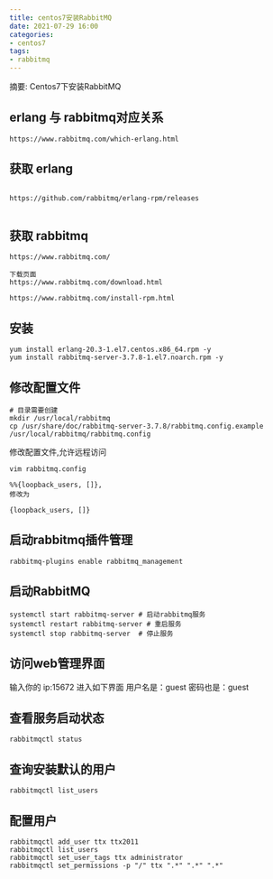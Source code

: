 ```yaml
---
title: centos7安装RabbitMQ
date: 2021-07-29 16:00
categories:
- centos7
tags:
- rabbitmq
---
```

	
	
摘要: Centos7下安装RabbitMQ
<!-- more -->


## erlang 与 rabbitmq对应关系
```
https://www.rabbitmq.com/which-erlang.html
```

## 获取 erlang

```

https://github.com/rabbitmq/erlang-rpm/releases


```


## 获取 rabbitmq

```
https://www.rabbitmq.com/

下载页面
https://www.rabbitmq.com/download.html

https://www.rabbitmq.com/install-rpm.html
```

## 安装
```
yum install erlang-20.3-1.el7.centos.x86_64.rpm -y
yum install rabbitmq-server-3.7.8-1.el7.noarch.rpm -y
```

## 修改配置文件

```
# 目录需要创建
mkdir /usr/local/rabbitmq
cp /usr/share/doc/rabbitmq-server-3.7.8/rabbitmq.config.example /usr/local/rabbitmq/rabbitmq.config
```

修改配置文件,允许远程访问
```
vim rabbitmq.config

%%{loopback_users, []},
修改为

{loopback_users, []}
```


## 启动rabbitmq插件管理
```
rabbitmq-plugins enable rabbitmq_management
```

## 启动RabbitMQ
```
systemctl start rabbitmq-server # 启动rabbitmq服务
systemctl restart rabbitmq-server # 重启服务
systemctl stop rabbitmq-server  # 停止服务
```

## 访问web管理界面
输入你的 ip:15672
进入如下界面
用户名是：guest
密码也是：guest


##  查看服务启动状态
```
rabbitmqctl status
```

## 查询安装默认的用户
```
rabbitmqctl list_users
```

## 配置用户
```
rabbitmqctl add_user ttx ttx2011
rabbitmqctl list_users
rabbitmqctl set_user_tags ttx administrator
rabbitmqctl set_permissions -p "/" ttx ".*" ".*" ".*"
```